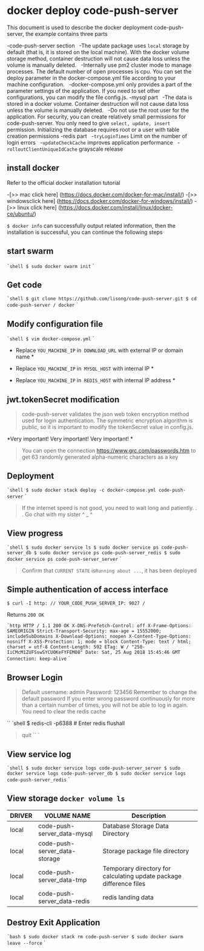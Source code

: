 # docker deploy code-push-server

This document is used to describe the docker deployment code-push-server, the example contains three parts

-code-push-server section
  -The update package uses `local` storage by default (that is, it is stored on the local machine). With the docker volume storage method, container destruction will not cause data loss unless the volume is manually deleted.
  -Internally use pm2 cluster mode to manage processes. The default number of open processes is cpu. You can set the deploy parameter in the docker-compose.yml file according to your machine configuration.
  -docker-compose.yml only provides a part of the parameter settings of the application. If you need to set other configurations, you can modify the file config.js.
-mysql part
  -The data is stored in a docker volume. Container destruction will not cause data loss unless the volume is manually deleted.
  -Do not use the root user for the application. For security, you can create relatively small permissions for code-push-server. You only need to give `select, update, insert` permission. Initializing the database requires root or a user with table creation permissions
-redis part
  -`tryLoginTimes` Limit on the number of login errors
  -`updateCheckCache` improves application performance
  -`rolloutClientUniqueIdCache` grayscale release

## install docker

Refer to the official docker installation tutorial

-[>> mac click here] (https://docs.docker.com/docker-for-mac/install/)
-[>> windowsclick here] (https://docs.docker.com/docker-for-windows/install/)
-[>> linux click here] (https://docs.docker.com/install/linux/docker-ce/ubuntu/)


`$ docker info` can successfully output related information, then the installation is successful, you can continue the following steps

## start swarm

`` `shell
$ sudo docker swarm init
`` `


## Get code

`` `shell
$ git clone https://github.com/lisong/code-push-server.git
$ cd code-push-server / docker
`` `

## Modify configuration file

`` `shell
$ vim docker-compose.yml
`` `

* Replace `YOU_MACHINE_IP` in` DOWNLOAD_URL` with external IP or domain name *

* Replace `YOU_MACHINE_IP` in` MYSQL_HOST` with internal IP *

* Replace `YOU_MACHINE_IP` in` REDIS_HOST` with internal IP address *

## jwt.tokenSecret modification

> code-push-server validates the json web token encryption method used for login authentication. The symmetric encryption algorithm is public, so it is important to modify the tokenSecret value in config.js.

*Very important! Very important! Very important! *

> You can open the connection https://www.grc.com/passwords.htm to get 63 randomly generated alpha-numeric characters as a key

## Deployment

`` `shell
$ sudo docker stack deploy -c docker-compose.yml code-push-server
`` `

> If the internet speed is not good, you need to wait long and patiently. . . Go chat with my sister ^ _ ^


## View progress

`` `shell
$ sudo docker service ls
$ sudo docker service ps code-push-server_db
$ sudo docker service ps code-push-server_redis
$ sudo docker service ps code-push-server_server
`` `

> Confirm that `CURRENT STATE` is` Running about ... `, it has been deployed

## Simple authentication of access interface

`$ curl -I http: // YOUR_CODE_PUSH_SERVER_IP: 9027 /`

Returns `200 OK`

`` `http
HTTP / 1.1 200 OK
X-DNS-Prefetch-Control: off
X-Frame-Options: SAMEORIGIN
Strict-Transport-Security: max-age = 15552000; includeSubDomains
X-Download-Options: noopen
X-Content-Type-Options: nosniff
X-XSS-Protection: 1; mode = block
Content-Type: text / html; charset = utf-8
Content-Length: 592
ETag: W / "250-IiCMcM1ZUFSswSYCU0KeFYFEMO8"
Date: Sat, 25 Aug 2018 15:45:46 GMT
Connection: keep-alive
`` `

## Browser Login

> Default username: admin Password: 123456 Remember to change the default password
> If you enter wrong password continuously for more than a certain number of times, you will not be able to log in again. You need to clear the redis cache

`` `shell
$ redis-cli -p6388 # Enter redis
flushall
> quit
`` `


## View service log

`` `shell
$ sudo docker service logs code-push-server_server
$ sudo docker service logs code-push-server_db
$ sudo docker service logs code-push-server_redis
`` `

## View storage `docker volume ls`

DRIVER | VOLUME NAME | Description
------ | ----- | -------
local | code-push-server_data-mysql | Database Storage Data Directory
local | code-push-server_data-storage | Storage package file directory
local | code-push-server_data-tmp | Temporary directory for calculating update package difference files
local | code-push-server_data-redis | redis landing data

## Destroy Exit Application

`` `bash
$ sudo docker stack rm code-push-server
$ sudo docker swarm leave --force
`` `
